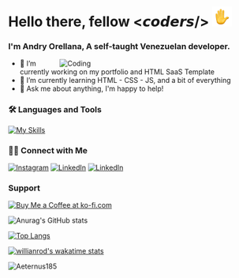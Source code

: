 <h1>Hello there, fellow <𝙘𝙤𝙙𝙚𝙧𝙨/> <img src="https://raw.githubusercontent.com/Aeternus185/Aeternus185/main/assets/wave-animated.gif" width="40px"></h1>
<h3>I'm Andry Orellana, A self-taught Venezuelan developer.</h3>
<img align="right" alt="Coding" width="400" src="https://raw.githubusercontent.com/Aeternus185/Aeternus185/main/assets/developer.png">

- 🔭 I’m currently working on my portfolio and HTML SaaS Template 
- 🌱 I’m currently learning HTML - CSS - JS, and a bit of everything 
- 💬 Ask me about anything, I'm happy to help! 

<h3>🛠 Languages and Tools</h3>

[![My Skills](https://skillicons.dev/icons?i=html,css,js,figma,vscode, )](https://skillicons.dev)

<h3>🤝🏻 Connect with Me</h3>
<p>
<a href="https://www.instagram.com/_andry_ore/)" target="_blank"><img alt="Instagram" src="https://img.shields.io/badge/Instagram-%23E4405F.svg?style=for-the-badge&logo=Instagram&logoColor=white"></a> <a href="mailto:andryfpo@gmail.com" target="_blank"><img alt="LinkedIn" src="https://img.shields.io/badge/Gmail-D14836?style=for-the-badge&logo=gmail&logoColor=white"></a> <a href="https://www.linkedin.com/in/aeternus185/" target="_blank"><img alt="LinkedIn" src="https://img.shields.io/badge/linkedin-%230077B5.svg?style=for-the-badge&logo=linkedin&logoColor=white"></a>
</p>

<h3>Support</h3>
<a href='https://ko-fi.com/Z8Z8E00CM' target='_blank'><img height='36' style='border:0px;height:36px;' src='https://cdn.ko-fi.com/cdn/kofi1.png?v=3' border='0' alt='Buy Me a Coffee at ko-fi.com' /></a>

![Anurag's GitHub stats](https://github-readme-stats.vercel.app/api?username=Aeternus185&show_icons=true&theme=github_dark)

[![Top Langs](https://github-readme-stats.vercel.app/api/top-langs/?username=anuraghazra&layout=compact&theme=github_dark)](https://github.com/anuraghazra/github-readme-stats)

[![willianrod's wakatime stats](https://github-readme-stats.vercel.app/api/wakatime?username=Aeternus185&layout=compact&theme=github_dark)](https://github.com/anuraghazra/github-readme-stats)

<p align="left"> <img src="https://komarev.com/ghpvc/?username=Aeternus185&label=Profile%20views&color=0e75b6&style=flat" alt="Aeternus185" /> </p>
